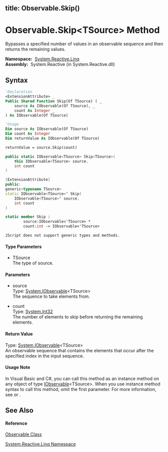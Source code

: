 title: Observable.Skip<TSource>()
---
# Observable.Skip\<TSource\> Method

Bypasses a specified number of values in an observable sequence and then returns the remaining values.

**Namespace:**  [System.Reactive.Linq](System.Reactive.Linq\System.Reactive.Linq.md)  
**Assembly:**  System.Reactive (in System.Reactive.dll)

## Syntax

```vb
'Declaration
<ExtensionAttribute> _
Public Shared Function Skip(Of TSource) ( _
    source As IObservable(Of TSource), _
    count As Integer _
) As IObservable(Of TSource)
```

```vb
'Usage
Dim source As IObservable(Of TSource)
Dim count As Integer
Dim returnValue As IObservable(Of TSource)

returnValue = source.Skip(count)
```

```csharp
public static IObservable<TSource> Skip<TSource>(
    this IObservable<TSource> source,
    int count
)
```

```c++
[ExtensionAttribute]
public:
generic<typename TSource>
static IObservable<TSource>^ Skip(
    IObservable<TSource>^ source, 
    int count
)
```

```fsharp
static member Skip : 
        source:IObservable<'TSource> * 
        count:int -> IObservable<'TSource> 
```

```jscript
JScript does not support generic types and methods.
```

#### Type Parameters

- TSource  
  The type of source.

#### Parameters

- source  
  Type: [System.IObservable](https://msdn.microsoft.com/en-us/library/Dd990377)\<TSource\>  
  The sequence to take elements from.

- count  
  Type: [System.Int32](https://msdn.microsoft.com/en-us/library/td2s409d)  
  The number of elements to skip before returning the remaining elements.

#### Return Value

Type: [System.IObservable](https://msdn.microsoft.com/en-us/library/Dd990377)\<TSource\>  
An observable sequence that contains the elements that occur after the specified index in the input sequence.

#### Usage Note

In Visual Basic and C\#, you can call this method as an instance method on any object of type [IObservable](https://msdn.microsoft.com/en-us/library/Dd990377)\<TSource\>. When you use instance method syntax to call this method, omit the first parameter. For more information, see [](https://msdn.microsoft.com/en-us/library/Bb384936) or [](https://msdn.microsoft.com/en-us/library/Bb383977).

## See Also

#### Reference

[Observable Class](Observable\Observable.md)

[System.Reactive.Linq Namespace](System.Reactive.Linq\System.Reactive.Linq.md)
